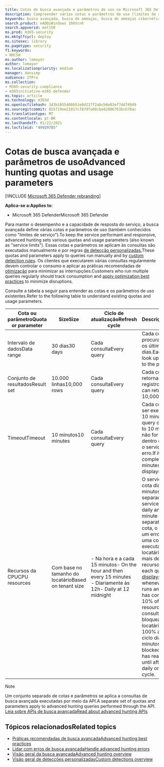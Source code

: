 ```yaml
---
title: Cotas de busca avançada e parâmetros de uso no Microsoft 365 Defender
description: Compreender várias cotas e parâmetros de uso (limites de serviço) que mantêm o serviço de busca avançada responsivo
keywords: busca avançada, busca de ameaças, busca de ameaças cibernéticas, proteção contra ameaças da Microsoft, microsoft 365, mtp, m365, pesquisa, consulta, telemetria, esquema, kusto, limite de CPU, limite de consulta, recursos, resultados máximos, cota, parâmetros, alocação
search.product: eADQiWindows 10XVcnh
search.appverid: met150
ms.prod: m365-security
ms.mktglfcycl: deploy
ms.sitesec: library
ms.pagetype: security
f1.keywords:
- NOCSH
ms.author: lomayor
author: lomayor
ms.localizationpriority: medium
manager: dansimp
audience: ITPro
ms.collection:
- M365-security-compliance
- m365initiative-m365-defender
ms.topic: article
ms.technology: m365d
ms.openlocfilehash: 3d3b1055408b51e8d217f2abcb0e83ef7dd74949
ms.sourcegitcommit: 855719ee21017cf87dfa98cbe62806763bcb78ac
ms.translationtype: MT
ms.contentlocale: pt-BR
ms.lasthandoff: 01/22/2021
ms.locfileid: "49929785"
---
```

# <a name="advanced-hunting-quotas-and-usage-parameters"></a><span data-ttu-id="243f7-104">Cotas de busca avançada e parâmetros de uso</span><span class="sxs-lookup"><span data-stu-id="243f7-104">Advanced hunting quotas and usage parameters</span></span>

[!INCLUDE [Microsoft 365 Defender rebranding](../includes/microsoft-defender.md)]


<span data-ttu-id="243f7-105">**Aplica-se a:**</span><span class="sxs-lookup"><span data-stu-id="243f7-105">**Applies to:**</span></span>
- <span data-ttu-id="243f7-106">Microsoft 365 Defender</span><span class="sxs-lookup"><span data-stu-id="243f7-106">Microsoft 365 Defender</span></span>

<span data-ttu-id="243f7-107">Para manter o desempenho e a capacidade de resposta do serviço, a busca avançada define várias cotas e parâmetros de uso (também conhecidos como "limites de serviço").</span><span class="sxs-lookup"><span data-stu-id="243f7-107">To keep the service performant and responsive, advanced hunting sets various quotas and usage parameters (also known as "service limits").</span></span> <span data-ttu-id="243f7-108">Essas cotas e parâmetros se aplicam às consultas são executados manualmente e por regras [de detecção personalizadas.](custom-detection-rules.md)</span><span class="sxs-lookup"><span data-stu-id="243f7-108">These quotas and parameters apply to queries run manually and by [custom detection rules](custom-detection-rules.md).</span></span> <span data-ttu-id="243f7-109">Os clientes que executarem várias consultas regularmente devem controlar o consumo e aplicar as práticas recomendadas de [otimização](advanced-hunting-best-practices.md) para minimizar as interrupções.</span><span class="sxs-lookup"><span data-stu-id="243f7-109">Customers who run multiple queries regularly should track consumption and [apply optimization best practices](advanced-hunting-best-practices.md) to minimize disruptions.</span></span>

<span data-ttu-id="243f7-110">Consulte a tabela a seguir para entender as cotas e os parâmetros de uso existentes.</span><span class="sxs-lookup"><span data-stu-id="243f7-110">Refer to the following table to understand existing quotas and usage parameters.</span></span>

| <span data-ttu-id="243f7-111">Cota ou parâmetro</span><span class="sxs-lookup"><span data-stu-id="243f7-111">Quota or parameter</span></span> | <span data-ttu-id="243f7-112">Size</span><span class="sxs-lookup"><span data-stu-id="243f7-112">Size</span></span> | <span data-ttu-id="243f7-113">Ciclo de atualização</span><span class="sxs-lookup"><span data-stu-id="243f7-113">Refresh cycle</span></span> | <span data-ttu-id="243f7-114">Descrição</span><span class="sxs-lookup"><span data-stu-id="243f7-114">Description</span></span> |
|--|--|--|--|
| <span data-ttu-id="243f7-115">Intervalo de dados</span><span class="sxs-lookup"><span data-stu-id="243f7-115">Data range</span></span> | <span data-ttu-id="243f7-116">30 dias</span><span class="sxs-lookup"><span data-stu-id="243f7-116">30 days</span></span> | <span data-ttu-id="243f7-117">Cada consulta</span><span class="sxs-lookup"><span data-stu-id="243f7-117">Every query</span></span> | <span data-ttu-id="243f7-118">Cada consulta pode procurar dados de até os últimos 30 dias.</span><span class="sxs-lookup"><span data-stu-id="243f7-118">Each query can look up data from up to the past 30 days.</span></span> |
| <span data-ttu-id="243f7-119">Conjunto de resultados</span><span class="sxs-lookup"><span data-stu-id="243f7-119">Result set</span></span> | <span data-ttu-id="243f7-120">10.000 linhas</span><span class="sxs-lookup"><span data-stu-id="243f7-120">10,000 rows</span></span> | <span data-ttu-id="243f7-121">Cada consulta</span><span class="sxs-lookup"><span data-stu-id="243f7-121">Every query</span></span> | <span data-ttu-id="243f7-122">Cada consulta pode retornar até 10.000 registros.</span><span class="sxs-lookup"><span data-stu-id="243f7-122">Each query can return up to 10,000 records.</span></span> |
| <span data-ttu-id="243f7-123">Timeout</span><span class="sxs-lookup"><span data-stu-id="243f7-123">Timeout</span></span> | <span data-ttu-id="243f7-124">10 minutos</span><span class="sxs-lookup"><span data-stu-id="243f7-124">10 minutes</span></span> | <span data-ttu-id="243f7-125">Cada consulta</span><span class="sxs-lookup"><span data-stu-id="243f7-125">Every query</span></span> | <span data-ttu-id="243f7-126">Cada consulta pode ser executado por até 10 minutos.</span><span class="sxs-lookup"><span data-stu-id="243f7-126">Each query can run for up to 10 minutes.</span></span> <span data-ttu-id="243f7-127">Se ele não for concluído dentro de 10 minutos, o serviço exibirá um erro.</span><span class="sxs-lookup"><span data-stu-id="243f7-127">If it does not complete within 10 minutes, the service displays an error.</span></span>
| <span data-ttu-id="243f7-128">Recursos da CPU</span><span class="sxs-lookup"><span data-stu-id="243f7-128">CPU resources</span></span> | <span data-ttu-id="243f7-129">Com base no tamanho do locatário</span><span class="sxs-lookup"><span data-stu-id="243f7-129">Based on tenant size</span></span> | <span data-ttu-id="243f7-130">- Na hora e a cada 15 minutos</span><span class="sxs-lookup"><span data-stu-id="243f7-130">- On the hour and then every 15 minutes</span></span><br><span data-ttu-id="243f7-131">- Diariamente às 12h</span><span class="sxs-lookup"><span data-stu-id="243f7-131">- Daily at 12 midnight</span></span> | <span data-ttu-id="243f7-132">O serviço impõe a cota diária e de 15 minutos separadamente.</span><span class="sxs-lookup"><span data-stu-id="243f7-132">The service enforces the daily and the 15-minute quota separately.</span></span> <span data-ttu-id="243f7-133">Para cada cota, o [portal exibe](advanced-hunting-errors.md) um erro sempre que uma consulta é executado e o locatário consumiu mais de 10% dos recursos alocados.</span><span class="sxs-lookup"><span data-stu-id="243f7-133">For each quota, the [portal displays an error](advanced-hunting-errors.md) whenever a query runs and the tenant has consumed over 10% of allocated resources.</span></span> <span data-ttu-id="243f7-134">As consultas são bloqueadas se o locatário tiver atingido 100% até o próximo ciclo diário ou de 15 minutos.</span><span class="sxs-lookup"><span data-stu-id="243f7-134">Queries are blocked if the tenant has reached 100% until after the next daily or 15-minute cycle.</span></span> |

>[!NOTE] 
><span data-ttu-id="243f7-135">Um conjunto separado de cotas e parâmetros se aplica a consultas de busca avançada executadas por meio da API.</span><span class="sxs-lookup"><span data-stu-id="243f7-135">A separate set of quotas and parameters apply to advanced hunting queries performed through the API.</span></span> [<span data-ttu-id="243f7-136">Leia sobre APIs de busca avançada</span><span class="sxs-lookup"><span data-stu-id="243f7-136">Read about advanced hunting APIs</span></span>](https://docs.microsoft.com/microsoft-365/security/mtp/api-advanced-hunting)

## <a name="related-topics"></a><span data-ttu-id="243f7-137">Tópicos relacionados</span><span class="sxs-lookup"><span data-stu-id="243f7-137">Related topics</span></span>

- [<span data-ttu-id="243f7-138">Práticas recomendadas de busca avançada</span><span class="sxs-lookup"><span data-stu-id="243f7-138">Advanced hunting best practices</span></span>](advanced-hunting-best-practices.md)
- [<span data-ttu-id="243f7-139">Lidar com erros de busca avançada</span><span class="sxs-lookup"><span data-stu-id="243f7-139">Handle advanced hunting errors</span></span>](advanced-hunting-errors.md)
- [<span data-ttu-id="243f7-140">Visão geral da busca avançada</span><span class="sxs-lookup"><span data-stu-id="243f7-140">Advanced hunting overview</span></span>](advanced-hunting-overview.md)
- [<span data-ttu-id="243f7-141">Visão geral de detecções personalizadas</span><span class="sxs-lookup"><span data-stu-id="243f7-141">Custom detections overview</span></span>](custom-detections-overview.md)